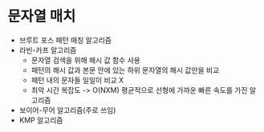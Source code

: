# 문자열 매치
- 브루트 포스 패턴 매칭 알고리즘
- 라빈-카프 알고리즘
    * 문자열 검색을 위해 해시 값 함수 사용
    * 패턴의 해시 값과 본문 안에 있는 하위 문자열의 해시 값만을 비교
    * 패턴 내의 문자들 일일이 비교 X
    * 최악 시간 복잡도 -> O(NXM) 평균적으로 선형에 가까운 빠른 속도를 가진 알고리즘
- 보이어-무어 알고리즘(주로 쓰임)
- KMP 알고리즘